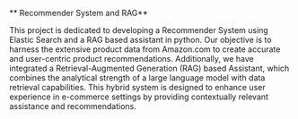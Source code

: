 ** Recommender System and RAG**

This project is dedicated to developing a Recommender System using Elastic Search and a RAG based assistant in python. Our objective is to harness the extensive product data from Amazon.com to create accurate and user-centric product recommendations. Additionally, we have integrated a Retrieval-Augmented Generation (RAG) based Assistant, which combines the analytical strength of a large language model with data retrieval capabilities. This hybrid system is designed to enhance user experience in e-commerce settings by providing contextually relevant assistance and recommendations.


